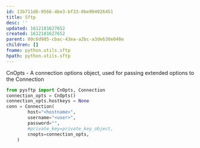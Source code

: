 ```yaml
---
id: 13b711d6-9566-4be3-bf33-0be904026451
title: Sftp
desc: ''
updated: 1612181627652
created: 1612181627652
parent: 80c6d985-cbac-43ea-a2bc-a3de630e048e
children: []
fname: python.utils.sftp
hpath: python.utils.sftp
---
```

CnOpts - A connection options object, used for passing extended options to the Connection

```python
from pysftp import CnOpts, Connection
connection_opts = CnOpts()
connection_opts.hostkeys = None
conn = Connection(
        host="<hostname>",
        username="<user>",
        password="",
        #private_key=private_key_object,
        cnopts=connection_opts,
    )
```

